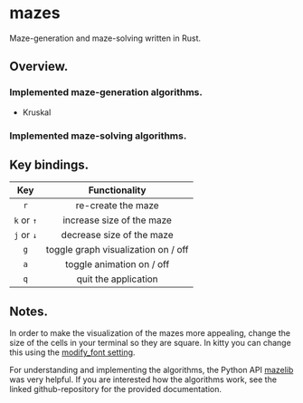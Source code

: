 # mazes
Maze-generation and maze-solving written in Rust.  

## Overview.

### Implemented maze-generation algorithms.
* Kruskal

### Implemented maze-solving algorithms.

## Key bindings.

| Key | Functionality |  
| :---:   | :---: |  
| `r` | re-create the maze |  
| `k` or `↑` | increase size of the maze |  
| `j` or `↓` | decrease size of the maze |  
| `g` | toggle graph visualization on / off |  
| `a` | toggle animation on / off |  
| `q` | quit the application |  

## Notes.

In order to make the visualization of the mazes more appealing, change the size of the cells in your terminal so they are square. In kitty you can change this using the [modify_font setting](https://sw.kovidgoyal.net/kitty/conf/#opt-kitty.modify_font).

For understanding and implementing the algorithms, the Python API [mazelib](https://github.com/john-science/mazelib/tree/main) was very helpful. If you are interested how the algorithms work, see the linked github-repository for the provided documentation.
